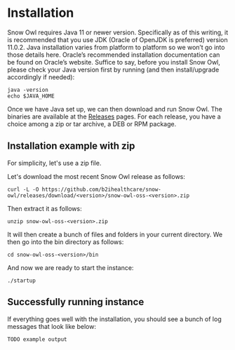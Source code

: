 # Installation

Snow Owl requires Java 11 or newer version. Specifically as of this writing, it is recommended that you use JDK \(Oracle of OpenJDK is preferred\) version 11.0.2. Java installation varies from platform to platform so we won’t go into those details here. Oracle’s recommended installation documentation can be found on Oracle’s website. Suffice to say, before you install Snow Owl, please check your Java version first by running \(and then install/upgrade accordingly if needed\):

```text
java -version
echo $JAVA_HOME
```

Once we have Java set up, we can then download and run Snow Owl. The binaries are available at the [Releases](https://github.com/b2ihealthcare/snow-owl/releases) pages. For each release, you have a choice among a zip or tar archive, a DEB or RPM package.

## Installation example with zip

For simplicity, let's use a zip file.

Let's download the most recent Snow Owl release as follows:

```text
curl -L -O https://github.com/b2ihealthcare/snow-owl/releases/download/<version>/snow-owl-oss-<version>.zip
```

Then extract it as follows:

```text
unzip snow-owl-oss-<version>.zip
```

It will then create a bunch of files and folders in your current directory. We then go into the bin directory as follows:

```text
cd snow-owl-oss-<version>/bin
```

And now we are ready to start the instance:

```text
./startup
```

## Successfully running instance

If everything goes well with the installation, you should see a bunch of log messages that look like below:

```text
TODO example output
```

